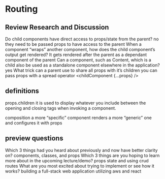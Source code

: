 # Routing

## Review Research and Discussion

Do child components have direct access to props/state from the parent?
no they need to be passed props to have access to the parent
When a component “wraps” another component, how does the child component’s output get rendered?
It gets rendered after the parent as a dependant component of the parent
Can a component, such as Content, which is a child also be used as a standalone component elsewhere in the application?
yes 
What trick can a parent use to share all props with it’s children
you can pass props with a spread operator <childComponent {...props} />

## definitions

props.children
it is used to display whatever you include between the opening and closing tags when invoking a component.
<!--https://stackoverflow.com/questions/49706823/what-is-this-props-children-and-when-you-should-use-it-->
composition
a more “specific” component renders a more “generic” one and configures it with props
<!--https://reactjs.org/docs/composition-vs-inheritance.html-->

## preview questions

Which 3 things had you heard about previously and now have better clarity on?
components, classes, and props
Which 3 things are you hoping to learn more about in the upcoming lecture/demo?
props state and using crud routes
What are you most excited about trying to implement or see how it works?
building a full-stack web application utilizing aws and react